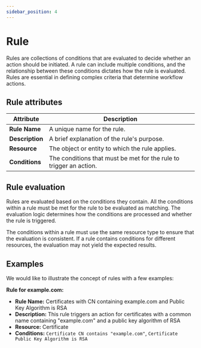 ```yaml
---
sidebar_position: 4
---
```


# Rule

Rules are collections of conditions that are evaluated to decide whether an action should be initiated. A rule can include multiple conditions, and the relationship between these conditions dictates how the rule is evaluated. Rules are essential in defining complex criteria that determine workflow actions.

## Rule attributes

| Attribute       | Description                                                        |
|-----------------|--------------------------------------------------------------------|
| **Rule Name**   | A unique name for the rule.                                        |
| **Description** | A brief explanation of the rule's purpose.                         |
| **Resource**    | The object or entity to which the rule applies.                    |
| **Conditions**  | The conditions that must be met for the rule to trigger an action. |

## Rule evaluation

Rules are evaluated based on the conditions they contain. All the conditions within a rule must be met for the rule to be evaluated as matching. The evaluation logic determines how the conditions are processed and whether the rule is triggered.

The conditions within a rule must use the same resource type to ensure that the evaluation is consistent. If a rule contains conditions for different resources, the evaluation may not yield the expected results.

## Examples

We would like to illustrate the concept of rules with a few examples:

**Rule for example.com:**

- **Rule Name:** Certificates with CN containing example.com and Public Key Algorithm is RSA
- **Description:** This rule triggers an action for certificates with a common name containing "example.com" and a public key algorithm of RSA
- **Resource:** Certificate
- **Conditions:** `Certificate CN contains "example.com"`, `Certificate Public Key Algorithm is RSA`
